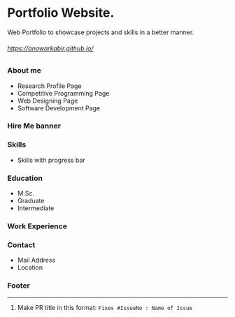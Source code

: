 # Portfolio Website.
Web Portfolio to showcase projects and skills in a better manner. 



###### https://anowarkabir.github.io/


### About me
* Research Profile Page
* Competitive Programming Page
* Web Designing Page
* Software Development Page

### Hire Me banner
### Skills
* Skills with progress bar
### Education
* M.Sc.
* Graduate
* Intermediate
### Work Experience
### Contact
* Mail Address
* Location

### Footer
------------------------------------------------------------------

1. Make PR title in this format: `Fixes #IssueNo : Name of Issue`
